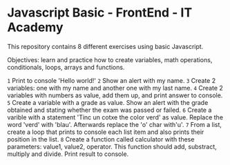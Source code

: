 # Javascript Basic - FrontEnd - IT Academy

This repository contains 8 different exercises using basic Javascript.

Objectives: learn and practice how to create variables, math operations, conditionals, loops, arrays and functions. 

`1` Print to console 'Hello world!'
`2` Show an alert with my name.
`3` Create 2 variables: one with my name and another one with my last name.
`4` Create 2 variables with numbers as value, add them up, and print answer to console.
`5` Create a variable with a grade as value. Show an alert with the grade obtained and stating whether the exam was passed or failed.
`6` Create a varible with a statement 'Tinc un cotxe the color verd' as value. Replace the word 'verd' with 'blau'. Afterwards replace the 'o' char with'u'.
`7` From a list, create a loop that prints to console each list item and also prints their position in the list. 
`8` Create a function called calculator with these parameters: value1, value2, operator. This function should add, substract, multiply and divide. Print result to console.  
